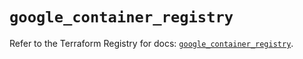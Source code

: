 # `google_container_registry`

Refer to the Terraform Registry for docs: [`google_container_registry`](https://registry.terraform.io/providers/hashicorp/google-beta/6.29.0/docs/resources/google_container_registry).

